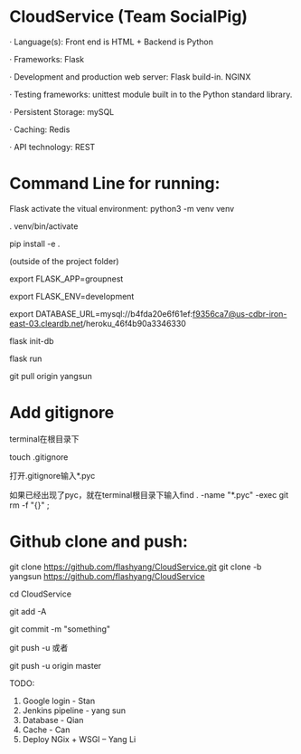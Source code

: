 # CloudService (Team SocialPig)

· Language(s): Front end is HTML + Backend is Python 
		     
· Frameworks: Flask

· Development and production web server:  Flask build-in. NGINX

· Testing frameworks: unittest module built in to the Python standard library. 

· Persistent Storage: mySQL

· Caching: Redis

· API technology: REST






# Command Line for running:
Flask activate the vitual environment:
python3 -m venv venv

. venv/bin/activate

pip install -e .

(outside of the project folder)

export FLASK_APP=groupnest

export FLASK_ENV=development

export DATABASE_URL=mysql://b4fda20e6f61ef:f9356ca7@us-cdbr-iron-east-03.cleardb.net/heroku_46f4b90a3346330

flask init-db

flask run


git pull origin yangsun


# Add gitignore
terminal在根目录下

touch .gitignore

打开.gitignore输入*.pyc

如果已经出现了pyc，就在terminal根目录下输入find . -name "*.pyc" -exec git rm -f "{}" \;



# Github clone and push:

git clone https://github.com/flashyang/CloudService.git
git clone -b yangsun https://github.com/flashyang/CloudService

cd CloudService

git add -A

git commit -m "something"

git push -u 或者

git push -u origin master

TODO:
1.	Google login - Stan
2.	Jenkins pipeline - yang sun
3.	Database - Qian
4.	Cache - Can
5.	Deploy NGix + WSGI – Yang Li

